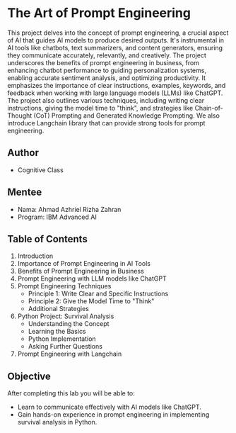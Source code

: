 # The Art of Prompt Engineering

This project delves into the concept of prompt engineering, a crucial aspect of AI that guides AI models to produce desired outputs. It's instrumental in AI tools like chatbots, text summarizers, and content generators, ensuring they communicate accurately, relevantly, and creatively. The project underscores the benefits of prompt engineering in business, from enhancing chatbot performance to guiding personalization systems, enabling accurate sentiment analysis, and optimizing productivity. It emphasizes the importance of clear instructions, examples, keywords, and feedback when working with large language models (LLMs) like ChatGPT. The project also outlines various techniques, including writing clear instructions, giving the model time to "think", and strategies like Chain-of-Thought (CoT) Prompting and Generated Knowledge Prompting. We also introduce Langchain library that can provide strong tools for prompt engineering.

## Author
- Cognitive Class

## Mentee
- Nama: Ahmad Azhriel Rizha Zahran
- Program: IBM Advanced AI

## Table of Contents
1. Introduction
2. Importance of Prompt Engineering in AI Tools
3. Benefits of Prompt Engineering in Business
4. Prompt Engineering with LLM models like ChatGPT
5. Prompt Engineering Techniques
    - Principle 1: Write Clear and Specific Instructions
    - Principle 2: Give the Model Time to "Think"
    - Additional Strategies
6. Python Project: Survival Analysis
    - Understanding the Concept
    - Learning the Basics
    - Python Implementation
    - Asking Further Questions
7. Prompt Engineering with Langchain
  
## Objective
After completing this lab you will be able to:

- Learn to communicate effectively with AI models like ChatGPT.
- Gain hands-on experience in prompt engineering in implementing survival analysis in Python.
